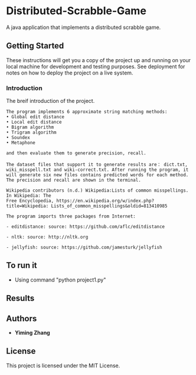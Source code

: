 # Distributed-Scrabble-Game
A java application that implements a distributed scrabble game.

## Getting Started
These instructions will get you a copy of the project up and running on your local machine for development and testing purposes. See deployment for notes on how to deploy the project on a live system.
### Introduction

The breif introduction of the project.

```
The program implements 6 approximate string matching methods: 
• Global edit distance
• Local edit distance
• Bigram algorithm
• Trigram algorithm
• Soundex
• Metaphone

and then evaluate them to generate precision, recall.

The dataset files that support it to generate results are： dict.txt, wiki_misspell.txt and wiki-correct.txt. After running the program, it will generate six new files contains predicted words for each method. The precision and recall are shown in the terminal.

Wikipedia contributors (n.d.) Wikipedia:Lists of common misspellings. In Wikipedia: The
Free Encyclopedia, https://en.wikipedia.org/w/index.php?title=Wikipedia: Lists_of_common_misspellings&oldid=813410985

The program imports three packages from Internet:

- editdistance: source: https://github.com/aflc/editdistance

- nltk: source: http://nltk.org 

- jellyfish: source: https://github.com/jamesturk/jellyfish
```

## To run it

* Using command "python project1.py"

## Results



## Authors

* **Yiming Zhang** 

## License

This project is licensed under the MIT License.
